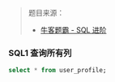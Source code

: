 > 题目来源：
>
> - [牛客题霸 - SQL 进阶](https://www.nowcoder.com/exam/oj?tab=SQL篇&topicId=240)

### SQL1 查询所有列

```sql
select * from user_profile;
```


